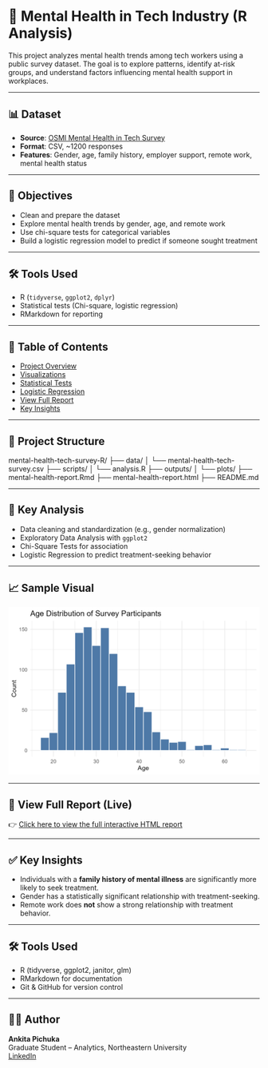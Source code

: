 
# 🧠 Mental Health in Tech Industry (R Analysis)

This project analyzes mental health trends among tech workers using a public survey dataset. The goal is to explore patterns, identify at-risk groups, and understand factors influencing mental health support in workplaces.

---

## 📊 Dataset
- **Source**: [OSMI Mental Health in Tech Survey](https://www.kaggle.com/datasets/osmi/mental-health-in-tech-survey)
- **Format**: CSV, ~1200 responses
- **Features**: Gender, age, family history, employer support, remote work, mental health status

---

## 📌 Objectives
- Clean and prepare the dataset
- Explore mental health trends by gender, age, and remote work
- Use chi-square tests for categorical variables
- Build a logistic regression model to predict if someone sought treatment

---

## 🛠 Tools Used
- R (`tidyverse`, `ggplot2`, `dplyr`)
- Statistical tests (Chi-square, logistic regression)
- RMarkdown for reporting

---
## 📑 Table of Contents
- [Project Overview](#project-overview)
- [Visualizations](#visualizations)
- [Statistical Tests](#statistical-tests)
- [Logistic Regression](#logistic-regression)
- [View Full Report](#view-full-report)
- [Key Insights](#key-insights)
---

## 📁 Project Structure
mental-health-tech-survey-R/
├── data/
│   └── mental-health-tech-survey.csv
├── scripts/
│   └── analysis.R
├── outputs/
│   └── plots/
├── mental-health-report.Rmd
├── mental-health-report.html
├── README.md

---

## 🔎 Key Analysis
- Data cleaning and standardization (e.g., gender normalization)
- Exploratory Data Analysis with `ggplot2`
- Chi-Square Tests for association
- Logistic Regression to predict treatment-seeking behavior

---

## 📈 Sample Visual
![Treatment by Gender](outputs/plots/gender_vs_treatment.png)

---

## 📄 View Full Report (Live)
👉 [Click here to view the full interactive HTML report](https://ankita-pichuka.github.io/mental-health-tech-survey-R/mental-health-report.html)

---

## ✅ Key Insights
- Individuals with a **family history of mental illness** are significantly more likely to seek treatment.
- Gender has a statistically significant relationship with treatment-seeking.
- Remote work does **not** show a strong relationship with treatment behavior.

---

## 🛠 Tools Used
- R (tidyverse, ggplot2, janitor, glm)
- RMarkdown for documentation
- Git & GitHub for version control

---

## 🙋‍♀️ Author
**Ankita Pichuka**  
Graduate Student – Analytics, Northeastern University  
[LinkedIn](https://www.linkedin.com/in/ankita-pichuka/)

